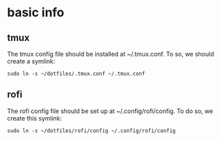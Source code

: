 # basic info 

## tmux
The tmux config file should be installed at ~/.tmux.conf. 
To so, we should create a symlink: 
```
sudo ln -s ~/dotfiles/.tmux.conf ~/.tmux.conf
```

## rofi
The rofi config file should be set up at ~/.config/rofi/config.
To do so, we create this symlink:
```
sudo ln -s ~/dotfiles/rofi/config ~/.config/rofi/config
```

